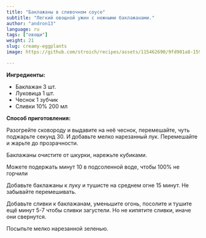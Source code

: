 ```yaml
---
title: "Баклажаны в сливочном соусе"
subtitle: "Легкий овощной ужин с нежными баклажанами."
author: "andron13"
language: ru
tags: ["овощи"]
weight: 21
slug: creamy-eggplants
image: https://github.com/stroich/recipes/assets/115462690/9fd901a8-1596-4b01-82db-e635923a3b16

---
```


**Ингредиенты:**

* Баклажан 3 шт.
* Луковица 1 шт.
* Чеснок 1 зубчик
* Сливки 10% 200 мл


**Способ приготовления:**

Разогрейте сковороду и выдавите на неё чеснок, перемешайте, чуть поджарьте секунд 30. И добавьте мелко нарезанный лук. Перемешайте и жарьте до прозрачности.

Баклажаны очистите от шкурки, нарежьте кубиками.

Можете подержать минут 10 в подсоленной воде, чтобы 100% не горчили

Добавьте баклажаны к луку и тушисте на среднем огне 15 минут. Не забывайте перемешивать.

Добавьте сливки к баклажанам, уменьшите огонь, посолите и тушите ещё минут 5-7 чтобы сливки загустели.
Но не кипятите сливки, иначе они свернутся.

Посыпьте мелко нарезанной зеленью. 

